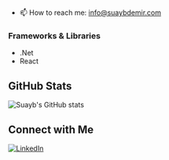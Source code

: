 
- 📫 How to reach me: info@suaybdemir.com

### Frameworks & Libraries

- .Net
- React

## GitHub Stats

![Suayb's GitHub stats](https://github-readme-stats.vercel.app/api?username=suaybdemir&show_icons=true&theme=radical)

## Connect with Me

[![LinkedIn](https://img.shields.io/badge/LinkedIn-blue?style=flat&logo=linkedin&labelColor=blue)](https://linkedin.com/in/suaybdemir)
